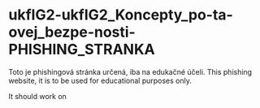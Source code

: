 # ukfIG2-ukfIG2_Koncepty_po-ta-ovej_bezpe-nosti-PHISHING_STRANKA

Toto je phishingová stránka určená, iba na edukačné účeli.
This phishing website, it is to be used for educational purposes only.

It should work on 
